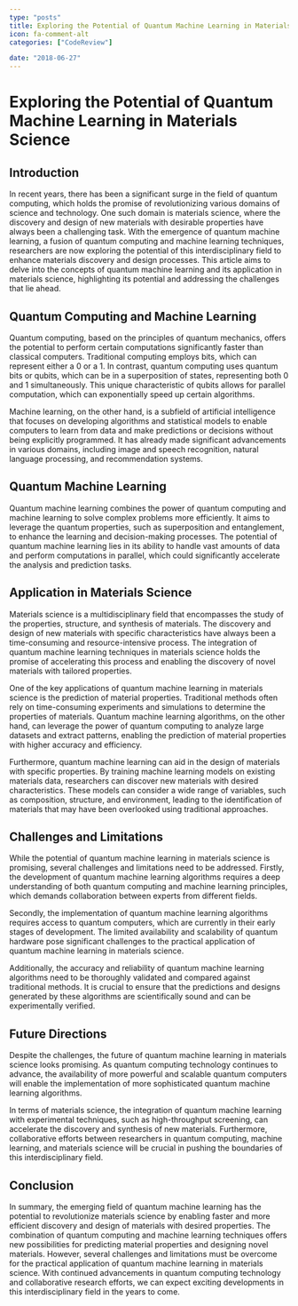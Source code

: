```yaml
---
type: "posts"
title: Exploring the Potential of Quantum Machine Learning in Materials Science
icon: fa-comment-alt
categories: ["CodeReview"]

date: "2018-06-27"
---
```




# Exploring the Potential of Quantum Machine Learning in Materials Science

## Introduction

In recent years, there has been a significant surge in the field of quantum computing, which holds the promise of revolutionizing various domains of science and technology. One such domain is materials science, where the discovery and design of new materials with desirable properties have always been a challenging task. With the emergence of quantum machine learning, a fusion of quantum computing and machine learning techniques, researchers are now exploring the potential of this interdisciplinary field to enhance materials discovery and design processes. This article aims to delve into the concepts of quantum machine learning and its application in materials science, highlighting its potential and addressing the challenges that lie ahead.

## Quantum Computing and Machine Learning

Quantum computing, based on the principles of quantum mechanics, offers the potential to perform certain computations significantly faster than classical computers. Traditional computing employs bits, which can represent either a 0 or a 1. In contrast, quantum computing uses quantum bits or qubits, which can be in a superposition of states, representing both 0 and 1 simultaneously. This unique characteristic of qubits allows for parallel computation, which can exponentially speed up certain algorithms.

Machine learning, on the other hand, is a subfield of artificial intelligence that focuses on developing algorithms and statistical models to enable computers to learn from data and make predictions or decisions without being explicitly programmed. It has already made significant advancements in various domains, including image and speech recognition, natural language processing, and recommendation systems.

## Quantum Machine Learning

Quantum machine learning combines the power of quantum computing and machine learning to solve complex problems more efficiently. It aims to leverage the quantum properties, such as superposition and entanglement, to enhance the learning and decision-making processes. The potential of quantum machine learning lies in its ability to handle vast amounts of data and perform computations in parallel, which could significantly accelerate the analysis and prediction tasks.

## Application in Materials Science

Materials science is a multidisciplinary field that encompasses the study of the properties, structure, and synthesis of materials. The discovery and design of new materials with specific characteristics have always been a time-consuming and resource-intensive process. The integration of quantum machine learning techniques in materials science holds the promise of accelerating this process and enabling the discovery of novel materials with tailored properties.

One of the key applications of quantum machine learning in materials science is the prediction of material properties. Traditional methods often rely on time-consuming experiments and simulations to determine the properties of materials. Quantum machine learning algorithms, on the other hand, can leverage the power of quantum computing to analyze large datasets and extract patterns, enabling the prediction of material properties with higher accuracy and efficiency.

Furthermore, quantum machine learning can aid in the design of materials with specific properties. By training machine learning models on existing materials data, researchers can discover new materials with desired characteristics. These models can consider a wide range of variables, such as composition, structure, and environment, leading to the identification of materials that may have been overlooked using traditional approaches.

## Challenges and Limitations

While the potential of quantum machine learning in materials science is promising, several challenges and limitations need to be addressed. Firstly, the development of quantum machine learning algorithms requires a deep understanding of both quantum computing and machine learning principles, which demands collaboration between experts from different fields.

Secondly, the implementation of quantum machine learning algorithms requires access to quantum computers, which are currently in their early stages of development. The limited availability and scalability of quantum hardware pose significant challenges to the practical application of quantum machine learning in materials science.

Additionally, the accuracy and reliability of quantum machine learning algorithms need to be thoroughly validated and compared against traditional methods. It is crucial to ensure that the predictions and designs generated by these algorithms are scientifically sound and can be experimentally verified.

## Future Directions

Despite the challenges, the future of quantum machine learning in materials science looks promising. As quantum computing technology continues to advance, the availability of more powerful and scalable quantum computers will enable the implementation of more sophisticated quantum machine learning algorithms.

In terms of materials science, the integration of quantum machine learning with experimental techniques, such as high-throughput screening, can accelerate the discovery and synthesis of new materials. Furthermore, collaborative efforts between researchers in quantum computing, machine learning, and materials science will be crucial in pushing the boundaries of this interdisciplinary field.

## Conclusion

In summary, the emerging field of quantum machine learning has the potential to revolutionize materials science by enabling faster and more efficient discovery and design of materials with desired properties. The combination of quantum computing and machine learning techniques offers new possibilities for predicting material properties and designing novel materials. However, several challenges and limitations must be overcome for the practical application of quantum machine learning in materials science. With continued advancements in quantum computing technology and collaborative research efforts, we can expect exciting developments in this interdisciplinary field in the years to come.